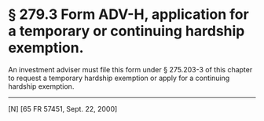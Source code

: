 # § 279.3   Form ADV-H, application for a temporary or continuing hardship exemption.

An investment adviser must file this form under § 275.203-3 of this chapter to request a temporary hardship exemption or apply for a continuing hardship exemption. 



---

[N] [65 FR 57451, Sept. 22, 2000]


